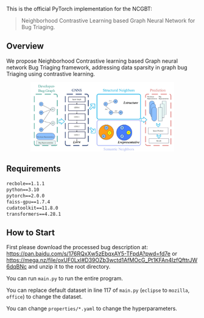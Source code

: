 This is the official PyTorch implementation for the NCGBT:
> Neighborhood Contrastive Learning based Graph Neural Network for Bug Triaging.

## Overview

We propose Neighborhood Contrastive learning based Graph neural network Bug Triaging framework, addressing data sparsity in graph bug Triaging using contrastive learning.

<div  align="center"> 
<img src="asset/framework.jpg" style="width: 75%"/>
</div>

## Requirements

```
recbole==1.1.1
python==3.10
pytorch==2.0.0
faiss-gpu==1.7.4
cudatoolkit==11.8.0
transformers==4.28.1
```
## How to Start
First please download the processed bug description at: https://pan.baidu.com/s/176RQxXw5zEbqxAY5-TFpdA?pwd=fd7e or 
https://mega.nz/file/oxUF0LxI#D39OZb3wctd1AfMOcG_Pt1KFAn4IzfQfttrJW6dqBNc and unzip it to the root directory.

You can run `main.py` to run the entire program.

You can replace default dataset in line 117 of `main.py` (`eclipse` to `mozilla`, `office`) to change the dataset.

You can change `properties/*.yaml` to change the hyperparameters.
